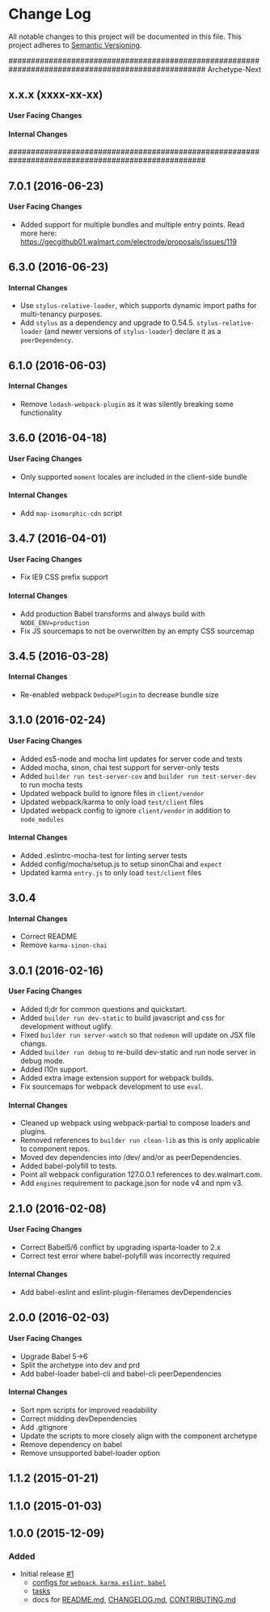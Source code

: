 # Change Log
All notable changes to this project will be documented in this file.
This project adheres to [Semantic Versioning](http://semver.org/).

####################################################################################################
                                          Archetype-Next

## x.x.x (xxxx-xx-xx)

#### User Facing Changes

#### Internal Changes

####################################################################################################

## 7.0.1 (2016-06-23)

#### User Facing Changes

* Added support for multiple bundles and multiple entry points. Read more here:
  https://gecgithub01.walmart.com/electrode/proposals/issues/119

## 6.3.0 (2016-06-23)

#### Internal Changes

* Use `stylus-relative-loader`, which supports dynamic import paths for
  multi-tenancy purposes.
* Add `stylus` as a dependency and upgrade to 0.54.5. `stylus-relative-loader`
  (and newer versions of `stylus-loader`) declare it as a `peerDependency`.

## 6.1.0 (2016-06-03)

#### Internal Changes

* Remove `lodash-webpack-plugin` as it was silently breaking some functionality


## 3.6.0 (2016-04-18)

#### User Facing Changes

* Only supported `moment` locales are included in the client-side bundle

#### Internal Changes

* Add `map-isomorphic-cdn` script

## 3.4.7 (2016-04-01)

#### User Facing Changes

* Fix IE9 CSS prefix support

#### Internal Changes

* Add production Babel transforms and always build with `NODE_ENV=production`
* Fix JS sourcemaps to not be overwritten by an empty CSS sourcemap

## 3.4.5 (2016-03-28)

#### Internal Changes

* Re-enabled webpack `DedupePlugin` to decrease bundle size

## 3.1.0 (2016-02-24)

#### User Facing Changes

* Added es5-node and mocha lint updates for server code and tests
* Added mocha, sinon, chai test support for server-only tests
* Added `builder run test-server-cov` and `builder run test-server-dev` to run mocha tests
* Updated webpack build to ignore files in `client/vendor`
* Updated webpack/karma to only load `test/client` files
* Updated webpack config to ignore `client/vendor` in addition to `node_modules`

#### Internal Changes

* Added .eslintrc-mocha-test for linting server tests
* Added config/mocha/setup.js to setup sinonChai and `expect`
* Updated karma `entry.js` to only load `test/client` files

## 3.0.4

#### Internal Changes

* Correct README
* Remove `karma-sinon-chai`

## 3.0.1 (2016-02-16)

#### User Facing Changes

* Added tl;dr for common questions and quickstart.
* Added `builder run dev-static` to build javascript and css for development without uglify.
* Fixed `builder run server-watch` so that `nodemon` will update on JSX file changs.
* Added `builder run debug` to re-build dev-static and run node server in debug mode.
* Added l10n support.
* Added extra image extension support for webpack builds.
* Fix sourcemaps for webpack development to use `eval`.

#### Internal Changes

* Cleaned up webpack using webpack-partial to compose loaders and plugins.
* Removed references to `builder run clean-lib` as this is only applicable to component repos.
* Moved dev dependencies into /dev/ and/or as peerDependencies.
* Added babel-polyfill to tests.
* Point all webpack configuration 127.0.0.1 references to dev.walmart.com.
* Add `engines` requirement to package.json for node v4 and npm v3.

## 2.1.0 (2016-02-08)

#### User Facing Changes

* Correct Babel5/6 conflict by upgrading isparta-loader to 2.x
* Correct test error where babel-polyfill was incorrectly required

#### Internal Changes

* Add babel-eslint and eslint-plugin-filenames devDependencies

## 2.0.0 (2016-02-03)

#### User Facing Changes

* Upgrade Babel 5->6
* Split the archetype into dev and prd
* Add babel-loader babel-cli and babel-cli peerDependencies

#### Internal Changes

* Sort npm scripts for improved readability
* Correct midding devDependencies
* Add .gitignore
* Update the scripts to more closely align with the component archetype
* Remove dependency on babel
* Remove unsupported babel-loader option

## 1.1.2 (2015-01-21)

## 1.1.0 (2015-01-03)

## 1.0.0 (2015-12-09)

### Added
- Initial release [#1](https://gecgithub01.walmart.com/electrode/electrode-archetype-react-app/pull/1/)
    - [configs for `webpack`, `karma`, `eslint`, `babel`](config)
    - [tasks](README.md#tasks)
    - docs for [README.md](README.md), [CHANGELOG.md](CHANGELOG.md), [CONTRIBUTING.md](CONTRIBUTING.md)
